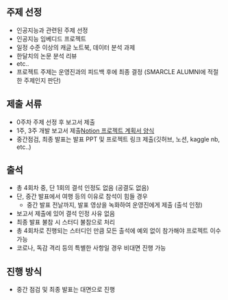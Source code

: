 ## 주제 선정

- 인공지능과 관련된 주제 선정
- 인공지능 임베디드 프로젝트
- 일정 수준 이상의 캐글 노트북, 데이터 분석 과제 
- 한달치의 논문 분석 리뷰
- etc..
- 프로젝트 주제는 운영진과의 피드백 후에 최종 결정
(SMARCLE ALUMNI에 적절한 주제인지 판단)

## 제출 서류

- 0주차 주제 선정 후 보고서 제출
- 1주, 3주 개발 보고서 제출[Notion 프로젝트 계획서 양식](https://gifted-breadfruit-26d.notion.site/44c8158b869e4ea7ad0cd739d0cb9f9f)
- 중간점검, 최종 발표는 발표 PPT 및 프로젝트 링크 제출(깃허브, 노션, kaggle nb, etc..)

## 출석

- 총 4회차 중, 단 1회의 결석 인정도 없음 (공결도 없음)
- 단, 중간 발표에서 여행 등의 이유로 참석이 힘들 경우
    - 중간 발표 전날까지, 발표 영상을 녹화하여 운영진에게 제출 (출석 인정)
- 보고서 제출에 있어 결석 인정 사유 없음
- 최종 발표 불참 시 스터디 불참으로 처리
- 총 4회차로 진행되는 스터디인 만큼 모든 출석에 예외 없이 참가해야 프로젝트 이수 가능
- 코로나, 독감 격리 등의 특별한 사항일 경우 비대면 진행 가능

## 진행 방식

- 중간 점검 및 최종 발표는 대면으로 진행

